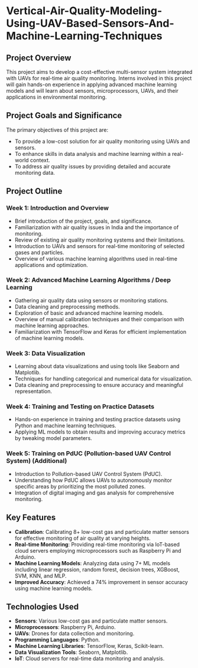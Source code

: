 # Vertical-Air-Quality-Modeling-Using-UAV-Based-Sensors-And-Machine-Learning-Techniques

## Project Overview

This project aims to develop a cost-effective multi-sensor system integrated with UAVs for real-time air quality monitoring. Interns involved in this project will gain hands-on experience in applying advanced machine learning models and will learn about sensors, microprocessors, UAVs, and their applications in environmental monitoring.

## Project Goals and Significance

The primary objectives of this project are:
- To provide a low-cost solution for air quality monitoring using UAVs and sensors.
- To enhance skills in data analysis and machine learning within a real-world context.
- To address air quality issues by providing detailed and accurate monitoring data.

## Project Outline

### Week 1: Introduction and Overview
- Brief introduction of the project, goals, and significance.
- Familiarization with air quality issues in India and the importance of monitoring.
- Review of existing air quality monitoring systems and their limitations.
- Introduction to UAVs and sensors for real-time monitoring of selected gases and particles.
- Overview of various machine learning algorithms used in real-time applications and optimization.

### Week 2: Advanced Machine Learning Algorithms / Deep Learning
- Gathering air quality data using sensors or monitoring stations.
- Data cleaning and preprocessing methods.
- Exploration of basic and advanced machine learning models.
- Overview of manual calibration techniques and their comparison with machine learning approaches.
- Familiarization with TensorFlow and Keras for efficient implementation of machine learning models.

### Week 3: Data Visualization
- Learning about data visualizations and using tools like Seaborn and Matplotlib.
- Techniques for handling categorical and numerical data for visualization.
- Data cleaning and preprocessing to ensure accuracy and meaningful representation.

### Week 4: Training and Testing on Practice Datasets
- Hands-on experience in training and testing practice datasets using Python and machine learning techniques.
- Applying ML models to obtain results and improving accuracy metrics by tweaking model parameters.

### Week 5: Training on PdUC (Pollution-based UAV Control System) (Additional)
- Introduction to Pollution-based UAV Control System (PdUC).
- Understanding how PdUC allows UAVs to autonomously monitor specific areas by prioritizing the most polluted zones.
- Integration of digital imaging and gas analysis for comprehensive monitoring.

## Key Features
- **Calibration**: Calibrating 8+ low-cost gas and particulate matter sensors for effective monitoring of air quality at varying heights.
- **Real-time Monitoring**: Providing real-time monitoring via IoT-based cloud servers employing microprocessors such as Raspberry Pi and Arduino.
- **Machine Learning Models**: Analyzing data using 7+ ML models including linear regression, random forest, decision trees, XGBoost, SVM, KNN, and MLP.
- **Improved Accuracy**: Achieved a 74% improvement in sensor accuracy using machine learning models.

## Technologies Used
- **Sensors**: Various low-cost gas and particulate matter sensors.
- **Microprocessors**: Raspberry Pi, Arduino.
- **UAVs**: Drones for data collection and monitoring.
- **Programming Languages**: Python.
- **Machine Learning Libraries**: TensorFlow, Keras, Scikit-learn.
- **Data Visualization Tools**: Seaborn, Matplotlib.
- **IoT**: Cloud servers for real-time data monitoring and analysis.
